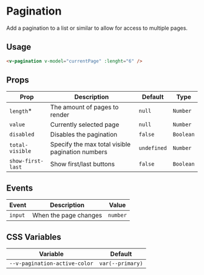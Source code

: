 # Pagination

Add a pagination to a list or similar to allow for access to multiple pages.

## Usage

```html
<v-pagination v-model="currentPage" :lenght="6" />
```

## Props

| Prop              | Description                                      | Default     | Type      |
| ----------------- | ------------------------------------------------ | ----------- | --------- |
| `length`\*        | The amount of pages to render                    | `null`      | `Number`  |
| `value`           | Currently selected page                          | `null`      | `Number`  |
| `disabled`        | Disables the pagination                          | `false`     | `Boolean` |
| `total-visible`   | Specify the max total visible pagination numbers | `undefined` | `Number`  |
| `show-first-last` | Show first/last buttons                          | `false`     | `Boolean` |

## Events

| Event   | Description           | Value    |
| ------- | --------------------- | -------- |
| `input` | When the page changes | `number` |

## CSS Variables

| Variable                      | Default          |
| ----------------------------- | ---------------- |
| `--v-pagination-active-color` | `var(--primary)` |
